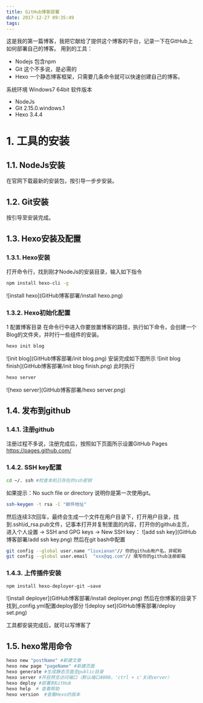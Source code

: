 ```yaml
---
title: GitHub博客部署
date: 2017-12-27 09:35:49
tags:
---
```

这是我的第一篇博客，我把它献给了提供这个博客的平台，记录一下在GitHub上如何部署自己的博客。
用到的工具：

- Nodejs
  包含npm
- Git
    这个不多说，是必需的
- Hexo
    一个静态博客框架，只需要几条命令就可以快速创建自己的博客。

系统环境
    Windows7 64bit
软件版本

   - NodeJs
   - Git 2.15.0.windows.1
   - Hexo 3.4.4

# 1. 工具的安装

## 1.1. NodeJs安装

   在官网下载最新的安装包，按引导一步步安装。

## 1.2. Git安装

   按引导至安装完成。

## 1.3. Hexo安装及配置

### 1.3.1. Hexo安装

   打开命令行，找到刚才NodeJs的安装目录，输入如下指令
   ```bash
   npm install hexo-cli -g
   ```
   ![install hexo](GitHub博客部署/install hexo.png)

### 1.3.2. Hexo初始化配置

1  配置博客目录
    在命令行中进入你要放置博客的路径，执行如下命令，会创建一个Blog的文件夹，并时行一些组件的安装。
   ```bash
   hexo init blog
   ```
   ![init blog](GitHub博客部署/init blog.png)
   安装完成如下图所示
   ![init blog finish](GitHub博客部署/init blog finish.png)
   此时执行
   ```bash
   hexo server
   ```
  ![hexo server](GitHub博客部署/hexo server.png)

## 1.4. 发布到github

### 1.4.1. 注册github

注册过程不多说，注册完成后，按照如下页面所示设置GitHub Pages https://pages.github.com/

### 1.4.2. SSH key配置

```bash
cd ~/. ssh #检查本机已存在的ssh密钥
```

如果提示：No such file or directory 说明你是第一次使用git。

```bash
ssh-keygen -t rsa -C "邮件地址"
```

然后连续3次回车，最终会生成一个文件在用户目录下，打开用户目录，找到.ssh\id_rsa.pub文件，记事本打开并复制里面的内容，打开你的github主页，进入个人设置 -> SSH and GPG keys -> New SSH key：
![add ssh key](GitHub博客部署/add ssh key.png)
然后在git bash中配置

```bash
git config --global user.name "liuxianan"// 你的github用户名，非昵称
git config --global user.email  "xxx@qq.com"// 填写你的github注册邮箱
```

### 1.4.3. 上传插件安装

```bash
npm install hexo-deployer-git –save
```

   ![install deployer](GitHub博客部署/install deployer.png)
   然后在你博客的目录下找到_config.yml配置deploy部分
![deploy set](GitHub博客部署/deploy set.png)

工具都安装完成后，就可以写博客了

## 1.5. hexo常用命令

``` bash
hexo new "postName" #新建文章
hexo new page "pageName" #新建页面
hexo generate #生成静态页面至public目录
hexo server #开启预览访问端口（默认端口4000，'ctrl + c'关闭server）
hexo deploy #部署到GitHub
hexo help  # 查看帮助
hexo version  #查看Hexo的版本
```
